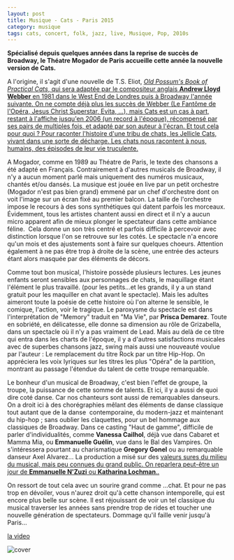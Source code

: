 ```yaml
---
layout: post
title: Musique - Cats - Paris 2015
category: musique
tags: cats, concert, folk, jazz, live, Musique, Pop, 2010s
---
```

**Spécialisé depuis quelques années dans la reprise de succès de Broadway, le Théatre Mogador de Paris accueille cette année la nouvelle version de Cats.**

A l'origine, il s'agit d'une nouvelle de T.S. Eliot, <span style="text-decoration:underline;"><i><a title="Old Possum's Book of Practical Cats" href="https://en.wikipedia.org/wiki/Old_Possum%27s_Book_of_Practical_Cats">Old Possum's Book of Practical Cats</a></i>, qui sera adaptée par le compositeur anglais **Andrew Lloyd Webber** en 1981 dans le West End de Londres puis à Broadway l'année suivante. On ne compte déjà plus les succès de Webber (Le Fantôme de l'Opéra, Jesus Christ Superstar, Evita, ...), mais Cats est un cas à part, restant à l'affiche jusqu'en 2006 (un record à l'époque), récompensé par ses pairs de multiples fois, et adapté par son auteur à l'écran. Et tout cela pour quoi ? Pour raconter l'histoire d'une tribu de chats, les Jellicle Cats, vivant dans une sorte de décharge. Les chats nous racontent à nous, humains, des épisodes de leur vie truculente.

A Mogador, comme en 1989 au Théatre de Paris, le texte des chansons a été adapté en Français. Contrairement à d'autres musicals de Broadway, il n'y a aucun moment parlé mais uniquement des numéros musicaux, chantés et/ou dansés. La musique est jouée en live par un petit orchestre (Mogador n'est pas bien grand) emmené par un chef d'orchestre dont on voit l'image sur un écran fixé au premier balcon. La taille de l'orchestre impose le recours à des sons synthétiques qui datent parfois les morceaux. Évidemment, tous les artistes chantent aussi en direct et il n'y a aucun micro apparent afin de mieux plonger le spectateur dans cette ambiance féline.  Cela donne un son très centré et parfois difficile à percevoir avec distinction lorsque l'on se retrouve sur les cotés. Le spectacle n'a encore qu'un mois et des ajustements sont à faire sur quelques choeurs. Attention également à ne pas être trop à droite de la scène, une entrée des acteurs étant alors masquée par des éléments de décors.

Comme tout bon musical, l'histoire possède plusieurs lectures. Les jeunes enfants seront sensibles aux personnages de chats, le maquillage étant l'élément le plus travaillé. (pour les petits...et les grands, il y a un stand gratuit pour les maquiller en chat avant le spectacle). Mais les adultes aimeront toute la poésie de cette histoire où l'on alterne le sensible, le comique, l'action, voir le tragique. Le paroxysme du spectacle est dans l'interprétation de "Memory" traduit en "Ma Vie", par **Prisca Demarez**. Toute en sobriété, en délicatesse, elle donne sa dimension au rôle de Grizabella, dans un spectacle où il n'y a pas vraiment de Lead. Mais au delà de ce titre qui entra dans les charts de l'époque, il y a d'autres satisfactions musicales avec de superbes chansons jazz, swing mais aussi une nouveauté voulue par l'auteur : Le remplacement du titre Rock par un titre Hip-Hop. On appréciera les voix lyriques sur les titres les plus "Opéra" de la partition, montrant au passage l'étendue du talent de cette troupe remarquable.

Le bonheur d'un musical de Broadway, c'est bien l'effet de groupe, la troupe, la puissance de cette somme de talents. Et ici, il y a aussi de quoi dire coté danse. Car nos chanteurs sont aussi de remarquables danseurs. On a droit ici à des chorégraphies mêlant des éléments de danse classique tout autant que de la danse  contemporaine, du modern-jazz et maintenant du hip-hop ; sans oublier les claquettes, pour un bel hommage aux classiques de Broadway. Dans ce casting "Haut de gamme", difficile de parler d'individualités, comme **Vanessa Cailhol**, déjà vue dans Cabaret et Mamma Mia, ou **Emmanuelle Guélin**, vue dans le Bal des Vampires. On s'intéressera pourtant au charismatique **Gregory Gonel** ou au remarquable danseur Axel Alvarez... La production a misé sur des <span style="text-decoration:underline;"><a href="http://www.lanuitdesce.com/cats-le-musical-zoom-sur-les-artistes/">valeurs sures</a> du milieu du musical, mais peu connues du grand public. On reparlera peut-être un jour de **Emmanuelle N'Zuzi** ou **Katharina Lochman**..

On ressort de tout cela avec un sourire grand comme ...chat. Et pour ne pas trop en dévoiler, vous n'aurez droit qu'à cette chanson intemporelle, qui est encore plus belle sur scène. Il est réjouissant de voir un tel classique du musical traverser les années sans prendre trop de rides et toucher une nouvelle génération de spectateurs. Dommage qu'il faille venir jusqu'à Paris...

[la video](https://www.youtube.com/watch?v=yR9Ld6JQ7Kk)

![cover](http://cheziceman.files.wordpress.com/2015/10/catsparis.jpg)
